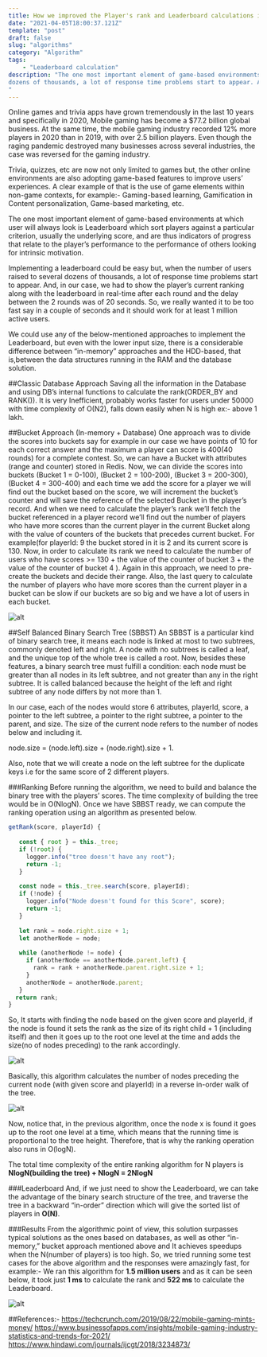 ```yaml
---
title: How we improved the Player's rank and Leaderboard calculations in trivia apps
date: "2021-04-05T18:00:37.121Z"
template: "post"
draft: false
slug: "algorithms"
category: "Algorithm"
tags:
	- "Leaderboard calculation"
description: "The one most important element of game-based environments at which user will always look is Leaderboard. Implementing a leaderboard could be easy but, when the number of users raised to several
dozens of thousands, a lot of response time problems start to appear. And, in our case, we had to show the player’s current ranking along with the leaderboard in real-time after each round and the delay between the 2 rounds was of 20 seconds. So, we really wanted it to be too fast say in a couple of seconds and it should work for at least 1 million active users.
"
---
```


Online games and trivia apps have grown tremendously in the last 10 years and specifically in 2020, Mobile gaming has become a $77.2 billion global business. At the same time, the mobile gaming industry recorded 12% more players in 2020 than in 2019, with over 2.5 billion players. Even though the raging pandemic destroyed many businesses across several industries, the case was reversed for the gaming industry.

Trivia, quizzes, etc are now not only limited to games but, the other online environments are also adopting game-based features to improve users’ experiences. A clear example of that
is the use of game elements within non-game contexts, for example:- Gaming-based learning, Gamification in Content personalization, Game-based marketing, etc.

The one most important element of game-based environments at which user will always look is Leaderboard which sort players against a particular criterion, usually the underlying score, and are thus indicators of progress that relate to the player’s performance to the performance of others looking for intrinsic motivation.

Implementing a leaderboard could be easy but, when the number of users raised to several
dozens of thousands, a lot of response time problems start to appear. And, in our case, we had to show the player’s current ranking along with the leaderboard in real-time after each round and the delay between the 2 rounds was of 20 seconds. So, we really wanted it to be too fast say in a couple of seconds and it should work for at least 1 million active users.

We could use any of the below-mentioned approaches to implement the Leaderboard, but even with the lower input size, there is a considerable difference between “in-memory” approaches and the HDD-based, that is,between the data structures running in the RAM and the database solution.

##Classic Database Approach
Saving all the information in the Database and using DB’s internal functions to calculate the rank(ORDER_BY and RANK()). It is very Inefficient, probably works faster for users under 50000 with time complexity of O(N2), falls down easily when N is high ex:- above 1 lakh.

##Bucket Approach (In-memory + Database)
One approach was to divide the scores into buckets say for example in our case we have points of 10 for each correct answer and the maximum a player can score is 400(40 rounds) for a complete contest. So, we can have a Bucket with attributes (range and counter) stored in Redis. Now, we can divide the scores into buckets (Bucket 1 = 0-100), (Bucket 2 = 100-200), (Bucket 3 = 200-300), (Bucket 4 = 300-400) and each time we add the score for a player we will find out the bucket based on the score, we will increment the bucket’s counter and will save the reference of the selected Bucket in the player’s record. And when we need to calculate the player’s rank we’ll fetch the bucket referenced in a player record we’ll find out the number of players who have more scores than the current player in the current Bucket along with the value of counters of the buckets that precedes current bucket.  For example(for playerId: 9 the bucket stored in it is 2 and its current score is 130. Now, in order to calculate its rank we need to calculate the number of users who have scores >= 130 + the value of the counter of bucket 3 + the value of the counter of bucket 4  ). Again in this approach, we need to pre-create the buckets and decide their range. Also, the last query to calculate the number of players who have more scores than the current player in a bucket can be slow if our buckets are so big and we have a lot of users in each bucket.

![alt](/bucket.jpg)

##Self Balanced Binary Search Tree (SBBST)
An SBBST is a particular kind of binary search tree, it means each node is linked at most to two subtrees, commonly denoted left and right. A node with no subtrees is called a leaf, and the unique top of the whole tree is called a root. Now, besides these features, a binary search tree must fulfill a condition: each node must be greater than all nodes in its left subtree, and not greater than any in the right subtree. It is called balanced because the height of the left and right subtree of any node differs by not more than 1.

In our case, each of the nodes would store 6 attributes, playerId, score, a pointer to the left subtree, a pointer to the right subtree, a pointer to the parent, and size. The size of the current node refers to the number of nodes below and including it.

node.size = (node.left).size + (node.right).size + 1.

Also, note that we will create a node on the left subtree for the duplicate keys i.e for the same score of 2 different players.

###Ranking
Before running the algorithm, we need to build and balance the binary tree with the players’ scores. The time complexity of building the tree would be in O(NlogN). Once we have SBBST ready, we can compute the ranking operation using an algorithm as presented below.

```javascript
getRank(score, playerId) {
 
   const { root } = this._tree;
   if (!root) {
     logger.info("tree doesn't have any root");
     return -1;
   }
 
   const node = this._tree.search(score, playerId);
   if (!node) {
     logger.info("Node doesn't found for this Score", score);
     return -1;
   }
 
   let rank = node.right.size + 1;
   let anotherNode = node;
 
   while (anotherNode != node) {
     if (anotherNode == anotherNode.parent.left) {
       rank = rank + anotherNode.parent.right.size + 1;
     }
     anotherNode = anotherNode.parent;
   }
  return rank;
}
```

So, It starts with finding the node based on the given score and playerId, if the node is found it sets the rank as the size of its right child + 1 (including itself) and then it goes up to the root one level at the time and adds the size(no of nodes preceding) to the rank accordingly.

![alt](/In-order-SBBST.png)

Basically, this algorithm calculates the number of nodes preceding the current node (with given score and playerId) in a reverse in-order walk of the tree.

![alt](/In-order.png)

Now, notice that, in the previous algorithm, once the node x is found it goes up to the root one level at a time, which means that the running time is proportional to the tree height. Therefore, that is why the ranking operation also runs in O(logN).

The total time complexity of the entire ranking algorithm for N players is **NlogN(building the tree) + NlogN = 2NlogN**

###Leaderboard
And, if we just need to show the Leaderboard, we can take the advantage of the binary search structure of the tree, and traverse the tree in a backward “in-order” direction which will give the sorted list of players in **O(N)**. 

###Results
From the algorithmic point of view, this solution surpasses typical solutions as the ones based on databases, as well as other “in-memory,” bucket approach mentioned above and It achieves speedups when the N(number of players) is too high. So, we tried running some test cases for the above algorithm and the responses were amazingly fast, for example:- We ran this algorithm for **1.5 million users** and as it can be seen below, it took just **1 ms** to calculate the rank and **522 ms** to calculate the Leaderboard.

![alt](/test-bed.png)

##References:-
https://techcrunch.com/2019/08/22/mobile-gaming-mints-money/
https://www.businessofapps.com/insights/mobile-gaming-industry-statistics-and-trends-for-2021/
https://www.hindawi.com/journals/ijcgt/2018/3234873/





